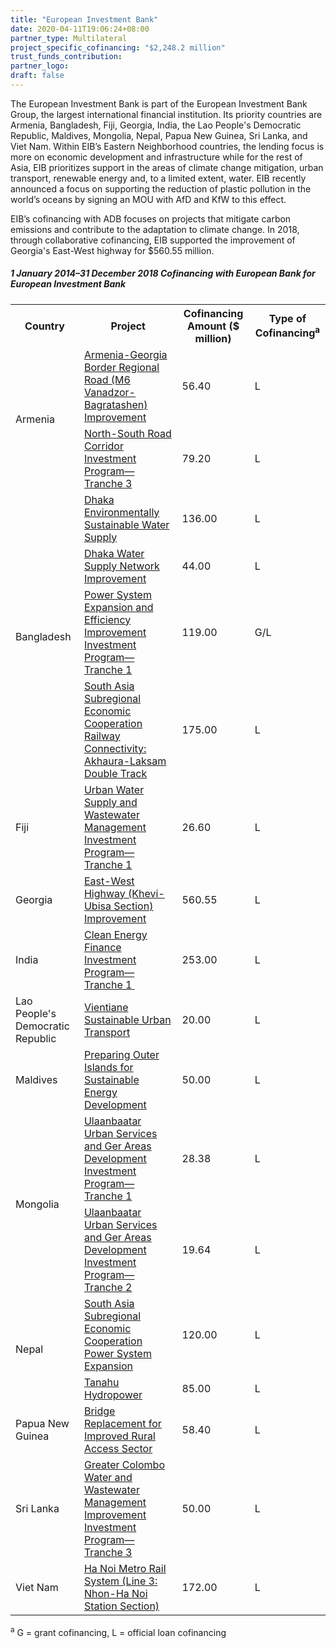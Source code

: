 ```yaml
---
title: "European Investment Bank"
date: 2020-04-11T19:06:24+08:00
partner_type: Multilateral
project_specific_cofinancing: "$2,248.2 million"
trust_funds_contribution: 
partner_logo:
draft: false
---
```


The European Investment Bank is part of the European Investment Bank Group, the largest international financial institution. Its priority countries are Armenia, Bangladesh, Fiji, Georgia, India, the Lao People's Democratic Republic, Maldives, Mongolia, Nepal, Papua New Guinea, Sri Lanka, and Viet Nam. Within EIB’s Eastern Neighborhood countries, the lending focus is more on economic development and infrastructure while for the rest of Asia, EIB prioritizes support in the areas of climate change mitigation, urban transport, renewable energy and, to a limited extent, water. EIB recently announced a focus on supporting the reduction of plastic pollution in the world’s oceans by signing an MOU with AfD and KfW to this effect. 

EIB’s cofinancing with ADB focuses on projects that mitigate carbon emissions and contribute to the adaptation to climate change. In 2018, through collaborative cofinancing, EIB supported the improvement of Georgia's East-West highway for $560.55 million. 

##### _1 January 2014–31 December 2018_ Cofinancing with European Bank for European Investment Bank

<table class="table table-striped table-bordered">
<tr>
<th>Country</th>
<th>Project</th>
<th>Cofinancing Amount ($ million)</th>
<th>Type of Cofinancing<sup>a</sup></th>
</tr>
<tr>
<td rowspan="2">Armenia</td>
<td><a href="https://www.adb.org/projects/49244-002/main" target="_blank">Armenia-Georgia Border Regional Road (M6 Vanadzor-Bagratashen) Improvement</a></td>
<td>56.40 </td>
<td>L</td>
</tr>
<tr>
<td><a href="https://www.adb.org/projects/42145-043/main" target="_blank">North-South Road Corridor Investment Program—Tranche 3</a></td>
<td>79.20 </td>
<td>L</td>
</tr>
<tr>
<td rowspan="4">Bangladesh</td>
<td><a href="https://www.adb.org/projects/42173-013/main" target="_blank">Dhaka Environmentally Sustainable Water Supply</a></td>
<td>136.00 </td>
<td>L</td>
</tr>
<tr>
<td><a href="https://www.adb.org/projects/47254-003/main" target="_blank">Dhaka Water Supply Network Improvement</a></td>
<td>44.00 </td>
<td>L</td>
</tr>
<tr>
<td><a href="https://www.adb.org/projects/42378-015/main" target="_blank">Power System Expansion and Efficiency Improvement Investment Program—Tranche 1</a></td>
<td>119.00 </td>
<td>G/L</td>
</tr>
<tr>
<td><a href="https://www.adb.org/projects/46168-001/main" target="_blank">South Asia Subregional Economic Cooperation Railway Connectivity: Akhaura-Laksam Double Track</a></td>
<td>175.00 </td>
<td>L</td>
</tr>
<tr>
<td>Fiji</td>
<td><a href="https://www.adb.org/projects/49001-003/main" target="_blank">Urban Water Supply and Wastewater Management Investment Program—Tranche 1</a></td>
<td>26.60 </td>
<td>L</td>
</tr>
<tr>
<td>Georgia</td>
<td><a href="https://www.adb.org/projects/49257-001/main" target="_blank">East-West Highway (Khevi-Ubisa Section) Improvement</a></td>
<td>560.55 </td>
<td>L</td>
</tr>
<tr>
<td>India</td>
<td><a href="https://www.adb.org/projects/46268-002/main" target="_blank">Clean Energy Finance Investment Program—Tranche 1<span
style='mso-spacerun:yes'> </span></a></td>
<td>253.00 </td>
<td>L</td>
</tr>
<tr>
<td>Lao People's Democratic Republic</td>
<td><a href="https://www.adb.org/projects/45041-002/main" target="_blank">Vientiane Sustainable Urban Transport</a></td>
<td>20.00 </td>
<td>L</td>
</tr>
<tr>
<td>Maldives</td>
<td><a href="https://www.adb.org/projects/46122-003/main" target="_blank">Preparing Outer Islands for Sustainable Energy Development</a></td>
<td>50.00 </td>
<td>L</td>
</tr>
<tr>
<td rowspan="2">Mongolia</td>
<td><a href="https://www.adb.org/projects/45007-004/main" target="_blank">Ulaanbaatar Urban Services and Ger Areas Development Investment Program—Tranche 1</a></td>
<td>28.38 </td>
<td>L</td>
</tr>
<tr>
<td><a href="https://www.adb.org/projects/45007-005/main" target="_blank">Ulaanbaatar Urban Services and Ger Areas Development Investment Program—Tranche 2</a></td>
<td>19.64 </td>
<td>L</td>
</tr>
<tr>
<td rowspan="2">Nepal</td>
<td><a href="https://www.adb.org/projects/44219-014/main" target="_blank">South Asia Subregional Economic Cooperation
Power System Expansion</a></td>
<td>120.00 </td>
<td>L</td>
</tr>
<tr>
<td><a href="https://www.adb.org/projects/43281-013/main" target="_blank">Tanahu Hydropower</a></td>
<td>85.00 </td>
<td>L</td>
</tr>
<tr>
<td>Papua New Guinea</td>
<td><a href="https://www.adb.org/projects/43200-024/main" target="_blank">Bridge Replacement for Improved Rural Access Sector</a></td>
<td>58.40 </td>
<td>L</td>
</tr>
<tr>
<td>Sri Lanka</td>
<td><a href="https://www.adb.org/projects/45148-008/main" target="_blank">Greater Colombo Water and Wastewater Management Improvement Investment Program—Tranche 3</a></td>
<td>50.00 </td>
<td>L</td>
</tr>
<tr>
<td>Viet Nam</td>
<td><a href="https://www.adb.org/projects/40080-013/main" target="_blank">Ha Noi Metro Rail System (Line 3: Nhon-Ha Noi Station Section)</a></td>
<td>172.00 </td>
<td>L</td>
</tr>
</table>

<p class="dr-footnote"><sup>a</sup> G = grant cofinancing, L = official loan cofinancing</p>